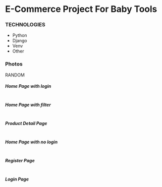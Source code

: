 # E-Commerce Project For Baby Tools
### TECHNOLOGIES
- Python
- Django
- Venv
- Other


### Photos
RANDOM

##### Home Page with login
<img alt="" src="https://github.com/MET-DEV/Django-E-Commerce/blob/master/project_images/capture_20220323080815407.jpg"></img>
##### Home Page with filter
<img alt="" src="https://github.com/MET-DEV/Django-E-Commerce/blob/master/project_images/capture_20220323080840305.jpg"></img>
##### Product Detail Page
<img alt="" src="https://github.com/MET-DEV/Django-E-Commerce/blob/master/project_images/capture_20220323080934541.jpg"></img>

##### Home Page with no login
<img alt="" src="https://github.com/MET-DEV/Django-E-Commerce/blob/master/project_images/capture_20220323080953570.jpg"></img>


##### Register Page
<img alt="" src="https://github.com/MET-DEV/Django-E-Commerce/blob/master/project_images/capture_20220323081016022.jpg"></img>


##### Login Page
<img alt="" src="https://github.com/MET-DEV/Django-E-Commerce/blob/master/project_images/capture_20220323081044867.jpg"></img>

